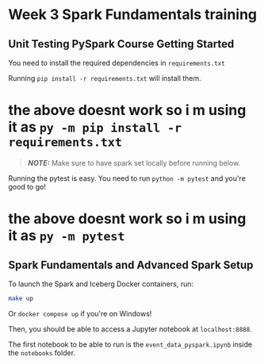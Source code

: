 # Week 3 Spark Fundamentals training

## Unit Testing PySpark Course Getting Started

You need to install the required dependencies in `requirements.txt`

Running `pip install -r requirements.txt` will install them.
# the above doesnt work so i m using it as `py -m pip install -r requirements.txt`

> **_NOTE:_** Make sure to have spark set locally before running below.


Running the pytest is easy. You need to run `python -m pytest` and you're good to go!
# the above doesnt work so i m using it as `py -m pytest`


## Spark Fundamentals and Advanced Spark Setup

To launch the Spark and Iceberg Docker containers, run:

```bash
make up
```

Or `docker compose up` if you're on Windows!

Then, you should be able to access a Jupyter notebook at `localhost:8888`.

The first notebook to be able to run is the `event_data_pyspark.ipynb` inside the `notebooks` folder.
